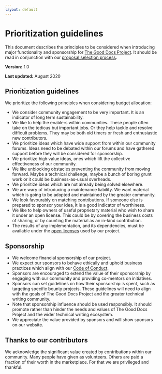 ```yaml
---
layout: default
---
```


# Prioritization guidelines

This document describes the principles to be considered when introducing major functionality and sponsorship for [The Good Docs Project](https://thegooddocsproject.dev/). It should be read in conjunction with our [proposal selection process](proposal-selection.html).

**Version:** 1.0

**Last updated:** August 2020

## Prioritization guidelines

We prioritize the following principles when considering budget allocation:

*   We consider community engagement to be very important. It is an indicator of long term sustainability.
*   We like to help the enablers within communities. These people often take on the tedious but important jobs. Or they help tackle and resolve difficult problems. They may be both old timers or fresh and enthusiastic new contributors.
*   We prioritize ideas which have wide support from within our community forums. Ideas need to be debated within our forums and have gathered support before they will be considered for sponsorship.
*   We prioritize high value ideas, ones which lift the collective effectiveness of our community.
*   We like unblocking obstacles preventing the community from moving forward. Maybe a technical challenge, maybe a bunch of boring grunt work or it could be business-as-usual overheads.
*   We prioritize ideas which are not already being solved elsewhere.
*   We are wary of introducing a maintenance liability. We want material which is going to be adopted and maintained by the greater community.
*   We look favourably on matching contributions. If someone else is prepared to sponsor your idea, it is a good indicator of worthiness.
*   We like to help owners of useful proprietary material who wish to share it under an open license. This could be by covering the business costs of sharing, or by counting the material as an in-kind contribution.
*   The results of any implementation, and its dependencies, must be available under the [open licenses](/licences.html) used by our project.

## Sponsorship

*   We welcome financial sponsorship of our project.
*   We expect our sponsors to behave ethically and uphold business practices which align with our [Code of Conduct](https://github.com/thegooddocsproject/governance/blob/master/CodeOfConduct.md).
*   Sponsors are encouraged to extend the value of their sponsorship by engaging with our community and providing co-mentors on initiatives.
*   Sponsors can set guidelines on how their sponsorship is spent, such as targeting specific bounty projects. These guidelines will need to align with the goals of The Good Docs Project and the greater technical writing community.
*   Note that sponsorship influence should be used responsibly. It should promote rather than hinder the needs and values of The Good Docs Project and the wider technical writing ecosystem.
*   We appreciate the value provided by sponsors and will show sponsors on our website.

## Thanks to our contributors

We acknowledge the significant value created by contributions within our community. Many people have given as volunteers. Others are paid a fraction of their worth in the marketplace. For that we are privileged and thankful. 
